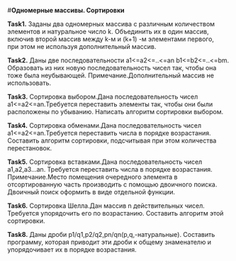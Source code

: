 #**Одномерные массивы. Сортировки**

**Task1.** Заданы два одномерных массива с различным количеством элементов и натуральное число k.
Объединить их в один  массив,  включив  второй  массив  между k-м  и  (k+1) -м  элементами  первого,  
при  этом  не  используя дополнительный массив.

**Task2.** Даны две последовательности a1<=a2<=..<=an b1<=b2<=..<=bm. Образовать из них новую последовательность чисел так,
чтобы она тоже была неубывающей. Примечание.Дополнительный массив не использовать.

**Task3.** Сортировка выбором.Дана последовательность чисел a1<=a2<=an.Требуется переставить элементы так, 
чтобы они были расположены по убыванию. Написать алгоритм сортировки выбором.

**Task4.** Сортировка  обменами.Дана  последовательность  чисел a1<=a2<=an.Требуется  переставить  числа  в порядке  возрастания. 
Составить алгоритм сортировки, подсчитывая при этом количества перестановок.

**Task5.** Сортировка вставками.Дана последовательность чисел a1,a2,a3...an. Требуется переставить числа в порядке возрастания. 
Примечание.Место помещения очередного элемента в отсортированную часть производить с помощью двоичного поиска. 
Двоичный поиск оформить в виде отдельной функции.

**Task6.** Сортировка Шелла.Дан  массив n действительных  чисел.  Требуется  упорядочить  его  по  возрастанию.
Составить алгоритм этой сортировки.

**Task8.** Даны дроби p1/q1,p2/q2,pn/qn(p,q,-натуральные). Составить программу, которая приводит эти дроби к общему знаменателю
и упорядочивает их в порядке возрастания.
